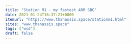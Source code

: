 ```yaml
---
title: "Station M1 - my fastest ARM SBC"
date: 2021-01-24T16:37:21+0000
itemurl: "https://www.thanassis.space/stationm1.html"
sites: "www.thanassis.space"
tags: ["wsd"]
draft: false
---
```

